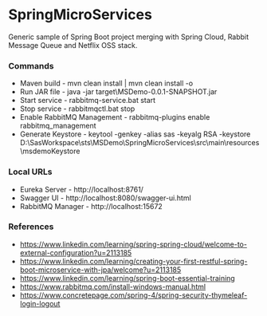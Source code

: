 # SpringMicroServices
Generic sample of Spring Boot project merging with Spring Cloud, Rabbit Message Queue and Netflix OSS stack.

### Commands
* Maven build - mvn clean install | mvn clean install -o
* Run JAR file - java -jar target\MSDemo-0.0.1-SNAPSHOT.jar
* Start service - rabbitmq-service.bat start
* Stop service - rabbitmqctl.bat stop
* Enable RabbitMQ Management - rabbitmq-plugins enable rabbitmq_management
* Generate Keystore - keytool -genkey -alias sas -keyalg RSA -keystore D:\SasWorkspace\sts\MSDemo\SpringMicroServices\src\main\resources\msdemoKeystore

### Local URLs
* Eureka Server - http://localhost:8761/
* Swagger UI - http://localhost:8080/swagger-ui.html
* RabbitMQ Manager - http://localhost:15672


### References
* https://www.linkedin.com/learning/spring-spring-cloud/welcome-to-external-configuration?u=2113185
* https://www.linkedin.com/learning/creating-your-first-restful-spring-boot-microservice-with-jpa/welcome?u=2113185
* https://www.linkedin.com/learning/spring-boot-essential-training
* https://www.rabbitmq.com/install-windows-manual.html
* https://www.concretepage.com/spring-4/spring-security-thymeleaf-login-logout